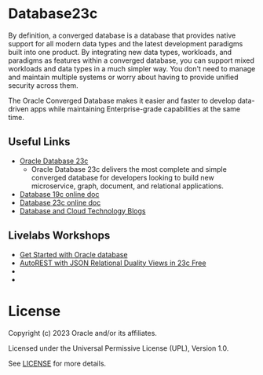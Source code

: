 # Database23c

By definition, a converged database is a database that provides native support for all modern data types and the latest development paradigms built into one product. By integrating new data types, workloads, and paradigms as features within a converged database, you can support mixed workloads and data types in a much simpler way. You don't need to manage and maintain multiple systems or worry about having to provide unified security across them. 

The Oracle Converged Database makes it easier and faster to develop data-driven apps while maintaining Enterprise-grade capabilities at the same time.  
 
## Useful Links  
 
- [Oracle Database 23c](https://www.oracle.com/database/23c/index.html)
    -  Oracle Database 23c delivers the most complete and simple converged database for developers looking to build new microservice, graph, document, and relational applications.
- [Database 19c online doc](https://docs.oracle.com/en/database/oracle/oracle-database/19/index.html)
- [Database 23c online doc](https://docs.oracle.com/en/database/oracle/oracle-database/19/index.html)
- [Database and Cloud Technology Blogs](https://blogs.oracle.com/coretec/category/crt-english-content)
  

## Livelabs Workshops  
- [Get Started with Oracle database](https://apexapps.oracle.com/pls/apex/r/dbpm/livelabs/view-workshop?wid=613)
- [AutoREST with JSON Relational Duality Views in 23c Free](https://apexapps.oracle.com/pls/apex/r/dbpm/livelabs/view-workshop?wid=3634)
- []()
- []()
 
 # License

Copyright (c) 2023 Oracle and/or its affiliates.

Licensed under the Universal Permissive License (UPL), Version 1.0.

See [LICENSE](https://github.com/oracle-devrel/technology-engineering/blob/folder-structure/LICENSE) for more details.
